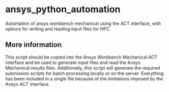 # ansys_python_automation
Automation of ansys workbench mechanical using the ACT interface, with options for writing and reading input files for HPC.

## More information
This script should be copied into the Ansys Workbench Mechanical ACT interface and be used to generate input files and read the Ansys Mechanical results files. Additionally, this script will generate the required submission scripts for batch processing locally or on the server. Everything has been included in a single file because of the limitations imposed by the Ansys ACT interface.
